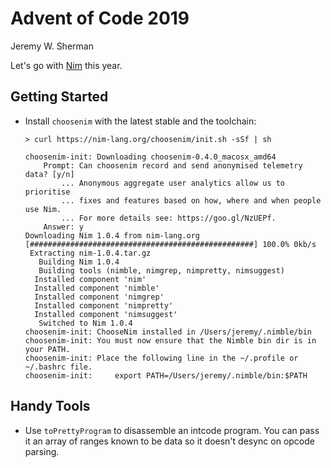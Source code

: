 # Advent of Code 2019
Jeremy W. Sherman

Let's go with [Nim](https://nim-lang.org/) this year.

## Getting Started
- Install `choosenim` with the latest stable and the toolchain:

  ```
  > curl https://nim-lang.org/choosenim/init.sh -sSf | sh

  choosenim-init: Downloading choosenim-0.4.0_macosx_amd64
      Prompt: Can choosenim record and send anonymised telemetry data? [y/n]
          ... Anonymous aggregate user analytics allow us to prioritise
          ... fixes and features based on how, where and when people use Nim.
          ... For more details see: https://goo.gl/NzUEPf.
      Answer: y
  Downloading Nim 1.0.4 from nim-lang.org
  [##################################################] 100.0% 0kb/s
   Extracting nim-1.0.4.tar.gz
     Building Nim 1.0.4
     Building tools (nimble, nimgrep, nimpretty, nimsuggest)
    Installed component 'nim'
    Installed component 'nimble'
    Installed component 'nimgrep'
    Installed component 'nimpretty'
    Installed component 'nimsuggest'
     Switched to Nim 1.0.4
  choosenim-init: ChooseNim installed in /Users/jeremy/.nimble/bin
  choosenim-init: You must now ensure that the Nimble bin dir is in your PATH.
  choosenim-init: Place the following line in the ~/.profile or ~/.bashrc file.
  choosenim-init:     export PATH=/Users/jeremy/.nimble/bin:$PATH
  ```

## Handy Tools
- Use `toPrettyProgram` to disassemble an intcode program. You can pass it an array of ranges known to be data so it doesn't desync on opcode parsing.
